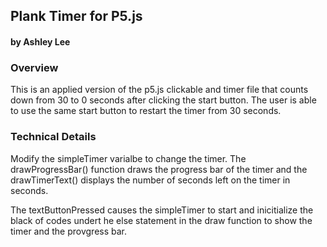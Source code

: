 ## Plank Timer for P5.js
#### by Ashley Lee



### Overview
This is an applied version of the p5.js clickable and timer file that counts down from 30 to 0 seconds after clicking the start button. The user is able to use the same start button to restart the timer from 30 seconds. 


### Technical Details
Modify the simpleTimer varialbe to change the timer. The drawProgressBar() function draws the progress bar of the timer  and the drawTimerText() displays the number of seconds left on the timer in seconds. 

The textButtonPressed causes the simpleTimer to start and inicitialize the black of codes undert he else statement in the draw function to show the timer and the provgress bar.